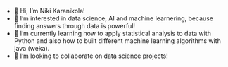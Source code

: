 - 👋 Hi, I’m Niki Karanikola! 
- 👀 I’m interested in data science, AI and machine learnering, because finding answers through data is powerful!
- 🌱 I’m currently learning how to apply statistical analysis to data with Python and also how to built different machine learning algorithms with java (weka). 
- 💞️ I’m looking to collaborate on data science projects!

<!---
nkkrnkl/nkkrnkl is a ✨ special ✨ repository because its `README.md` (this file) appears on your GitHub profile.
You can click the Preview link to take a look at your changes.
--->
